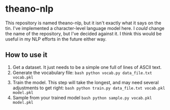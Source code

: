 # theano-nlp

This repository is named theano-nlp, but it isn't exactly what it says on the tin.
I've implemented a character-level language model here. I *could* change the name
of the repository, but I've decided against it. I think this would be useful in
my NLP efforts in the future either way.

## How to use it

1. Get a dataset. It just needs to be a simple one full of lines of ASCII text.
2. Generate the vocabulary file:
        ```bash
        python vocab.py data_file.txt vocab.pkl
        ```
3. Train the model. This step will take the longest, and may need several
   adjustments to get right:
        ```bash
        python train.py data_file.txt vocab.pkl model.pkl
        ```
4. Sample from your trained model
        ```bash
        python sample.py vocab.pkl model.pkl
        ```
